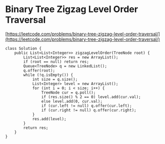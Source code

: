 # Binary Tree Zigzag Level Order Traversal

[https://leetcode.com/problems/binary-tree-zigzag-level-order-traversal/](https://leetcode.com/problems/binary-tree-zigzag-level-order-traversal/)

```
class Solution {
    public List<List<Integer>> zigzagLevelOrder(TreeNode root) {
        List<List<Integer>> res = new ArrayList();
        if (root == null) return res;
        Queue<TreeNode> q = new LinkedList();
        q.offer(root);
        while (!q.isEmpty()) {
            int size = q.size();
            List<Integer> level = new ArrayList();
            for (int i = 0; i < size; i++) {
                TreeNode cur = q.poll();
                if (res.size() % 2 == 0) level.add(cur.val);
                else level.add(0, cur.val);
                if (cur.left != null) q.offer(cur.left);
                if (cur.right != null) q.offer(cur.right);
            }
            res.add(level);
        }
        return res;
    }
}
```
